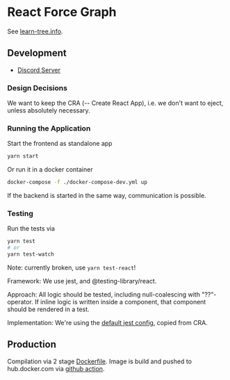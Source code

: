 # React Force Graph

See [learn-tree.info](https://learn-tree.info/).

## Development

- [Discord Server](https://discord.gg/KWAPSjuR)

### Design Decisions

We want to keep the CRA (-- Create React App), i.e. we don't want to eject,
unless absolutely necessary.

### Running the Application

Start the frontend as standalone app

```sh
yarn start
```

Or run it in a docker container

```sh
docker-compose -f ./docker-compose-dev.yml up
```

If the backend is started in the same way, communication is possible.

### Testing

Run the tests via

```sh
yarn test
# or
yarn test-watch
```

Note: currently broken, use `yarn test-react`!

Framework: We use jest, and @testing-library/react.

Approach: All logic should be tested, including null-coalescing with
"??"-operator. If inline logic is written inside a component, that component
should be rendered in a test.

Implementation: We're using the [default jest config](./scripts/config/jest),
copied from CRA.

## Production

Compilation via 2 stage [Dockerfile](./Dockerfile).
Image is build and pushed to hub.docker.com via [github action](.github/workflows/release.yml).
